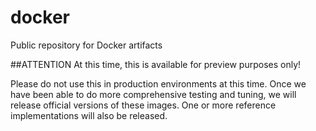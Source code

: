 # docker
Public repository for Docker artifacts

##ATTENTION
At this time, this is available for preview purposes only!

Please do not use this in production environments at this time. Once we have been able to do more comprehensive testing and tuning, we will release official versions of these images.  One or more reference implementations will also be released.
